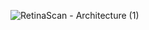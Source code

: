 ![RetinaScan - Architecture (1)](https://user-images.githubusercontent.com/61460629/110533044-93f48680-8143-11eb-8efd-d525052cfebf.jpg)

